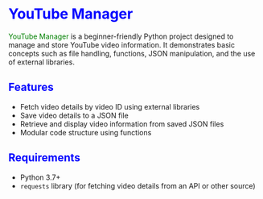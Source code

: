 # <span style="color:blue;">YouTube Manager</span>

<span style="color:green;">YouTube Manager</span> is a beginner-friendly Python project designed to manage and store YouTube video information. It demonstrates basic concepts such as file handling, functions, JSON manipulation, and the use of external libraries.

## <span style="color:blue;">Features</span>

- Fetch video details by video ID using external libraries
- Save video details to a JSON file
- Retrieve and display video information from saved JSON files
- Modular code structure using functions

## <span style="color:blue;">Requirements</span>

- Python 3.7+
- `requests` library (for fetching video details from an API or other source)


